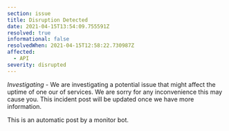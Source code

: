 ```yaml
---
section: issue
title: Disruption Detected
date: 2021-04-15T13:54:09.755591Z
resolved: true
informational: false
resolvedWhen: 2021-04-15T12:58:22.730987Z
affected:
  - API
severity: disrupted
---
```

*Investigating* - We are investigating a potential issue that might affect the uptime of one our of services. We are sorry for any inconvenience this may cause you. This incident post will be updated once we have more information.

This is an automatic post by a monitor bot.
        